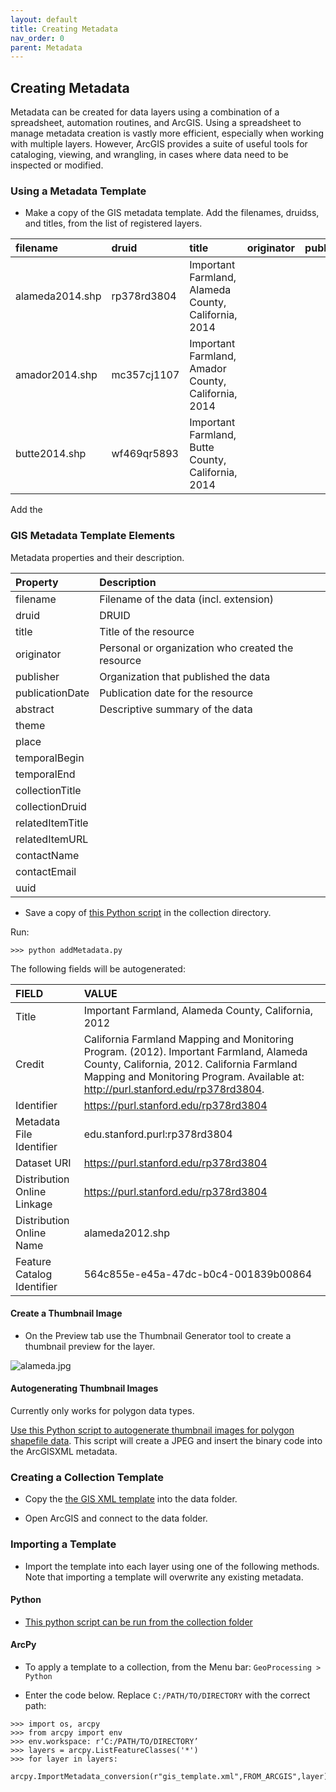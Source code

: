 ```yaml
---
layout: default
title: Creating Metadata
nav_order: 0
parent: Metadata
---
```


## Creating Metadata

Metadata can be created for data layers using a combination of a spreadsheet, automation routines, and ArcGIS. Using a spreadsheet to manage metadata creation is vastly more efficient, especially when working with multiple layers. However, ArcGIS provides a suite of useful tools for cataloging, viewing, and wrangling, in cases where data need to be inspected or modified.

### Using a Metadata Template

*  Make a copy of the GIS metadata template. Add the filenames, druidss, and titles, from the list of registered layers.

|filename|druid|title|originator|publisher|abstract|theme|place|temporalBegin|temporalEnd|collectionTitle|
|:-----|:-----|:-----|:-----|:-----|:-----|:-----|:-----|:-----|:-----|:-----|
|alameda2014.shp|rp378rd3804|Important Farmland, Alameda County, California, 2014||
|amador2014.shp|mc357cj1107|Important Farmland, Amador County, California, 2014||
|butte2014.shp|wf469qr5893|Important Farmland, Butte County, California, 2014||

Add the 

### GIS Metadata Template Elements

Metadata properties and their description.

|Property|Description|
|:-----|:-----|
|filename|Filename of the data (incl. extension)|
|druid|DRUID|
|title|Title of the resource|
|originator|Personal or organization who created the resource|
|publisher|Organization that published the data|
|publicationDate|Publication date for the resource|
|abstract|Descriptive summary of the data|
|theme||
|place||
|temporalBegin||
|temporalEnd||
|collectionTitle||
|collectionDruid||
|relatedItemTitle||
|relatedItemURL||
|contactName||
|contactEmail||
|uuid||

* Save a copy of [this Python script](https://github.com/kimdurante/metadataWorkflow/blob/master/scripts/addMetadata.py) in the collection directory. 
 
Run:

```>>> python addMetadata.py```

The following fields will be autogenerated:

|FIELD|VALUE|
|:-----|:-----|
|Title|Important Farmland, Alameda County, California, 2012|
|Credit|California Farmland Mapping and Monitoring Program. (2012). Important Farmland, Alameda County, California, 2012. California Farmland Mapping and Monitoring Program. Available at: http://purl.stanford.edu/rp378rd3804.|
|Identifier|https://purl.stanford.edu/rp378rd3804|
|Metadata File Identifier|edu.stanford.purl:rp378rd3804|
|Dataset URI|https://purl.stanford.edu/rp378rd3804|
|Distribution Online Linkage|https://purl.stanford.edu/rp378rd3804|
|Distribution Online Name|alameda2012.shp|
|Feature Catalog Identifier|564c855e-e45a-47dc-b0c4-001839b00864|


#### Create a Thumbnail Image

* On the Preview tab use the Thumbnail Generator tool to create a thumbnail preview for the layer.

![alameda.jpg](https://raw.githubusercontent.com/kimdurante/geospatial-data-management/main/content/img/alameda.jpg)

#### Autogenerating Thumbnail Images

Currently only works for polygon data types.

[Use this Python script to autogenerate thumbnail images for polygon shapefile data](https://raw.githubusercontent.com/kimdurante/metadataWorkflow/master/scripts/createThumbnails.py). This script will create a JPEG and insert the binary code into the ArcGISXML metadata.

### Creating a Collection Template

* Copy the [the GIS XML template](https://raw.githubusercontent.com/kimdurante/metadataWorkflow/master/templates/template.xml) into the data folder.

* Open ArcGIS and connect to the data folder.

### Importing a Template

* Import the template into each layer using one of the following methods. Note that importing a template will overwrite any existing metadata.

#### Python

* [This python script can be run from the collection folder](https://github.com/kimdurante/metadataWorkflow/blob/master/scripts/importTemplate.py)

#### ArcPy

* To apply a template to a collection, from the Menu bar: ```GeoProcessing > Python```

* Enter the code below. Replace ```C:/PATH/TO/DIRECTORY``` with the correct path:

```
>>> import os, arcpy
>>> from arcpy import env
>>> env.workspace: r‘C:/PATH/TO/DIRECTORY’
>>> layers = arcpy.ListFeatureClasses('*')
>>> for layer in layers:
    arcpy.ImportMetadata_conversion(r"gis_template.xml",FROM_ARCGIS",layer)
```
